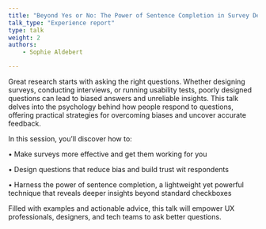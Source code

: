 ```yaml
---
title: "Beyond Yes or No: The Power of Sentence Completion in Survey Design"
talk_type: "Experience report"
type: talk
weight: 2
authors:
    - Sophie Aldebert

---
```

Great research starts with asking the right questions. Whether designing surveys, conducting interviews, or running usability tests, poorly designed questions can lead to biased answers and unreliable insights. This talk delves into the psychology behind how people respond to questions, offering practical strategies for overcoming biases and uncover accurate feedback. 

In this session, you’ll discover how to:
• Make surveys more effective and get them working for you
• Design questions that reduce bias and build trust wit respondents 
• Harness the power of sentence completion, a lightweight yet powerful technique that reveals deeper insights beyond standard checkboxes

Filled with examples and actionable advice, this talk will empower UX professionals, designers, and tech teams to ask better questions. 
